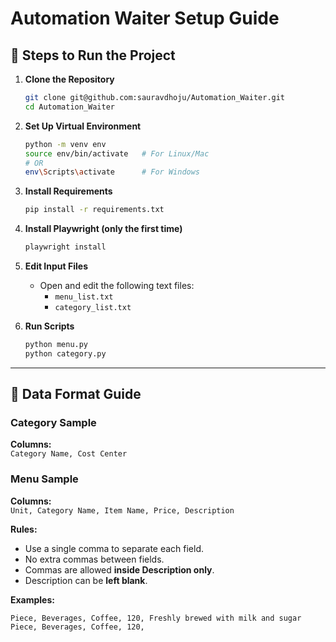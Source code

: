 # Automation Waiter Setup Guide

## 🚀 Steps to Run the Project

1. **Clone the Repository**
   ```bash
   git clone git@github.com:sauravdhoju/Automation_Waiter.git
   cd Automation_Waiter
   ```

2. **Set Up Virtual Environment**
   ```bash
   python -m venv env
   source env/bin/activate   # For Linux/Mac
   # OR
   env\Scripts\activate      # For Windows
   ```

3. **Install Requirements**
   ```bash
   pip install -r requirements.txt
   ```

4. **Install Playwright (only the first time)**
   ```bash
   playwright install
   ```

5. **Edit Input Files**
   - Open and edit the following text files:
     - `menu_list.txt`
     - `category_list.txt`

6. **Run Scripts**
   ```bash
   python menu.py
   python category.py
   ```

---

## 📄 Data Format Guide

### Category Sample
**Columns:**  
`Category Name, Cost Center`

### Menu Sample
**Columns:**  
`Unit, Category Name, Item Name, Price, Description`

**Rules:**
- Use a single comma to separate each field.  
- No extra commas between fields.  
- Commas are allowed **inside Description only**.  
- Description can be **left blank**.

**Examples:**

`Piece, Beverages, Coffee, 120, Freshly brewed with milk and sugar`  
`Piece, Beverages, Coffee, 120,`
